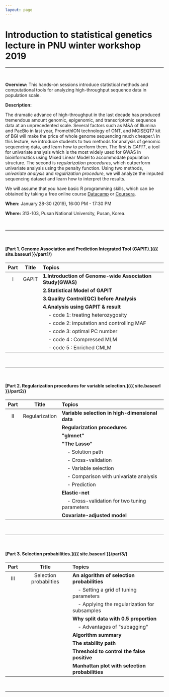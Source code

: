 ```yaml
---
layout: page
---
```


# Introduction to statistical genetics lecture in PNU winter workshop 2019

<hr>
<br>

**Overview:** This hands-on sessions introduce statistical methods and computational tools for analyzing high-throughput sequence data in population scale.

**Description:**

<!-- 최근 수년간의 급속한 기술발전으로 인해서 수많은 유전체 자료가 생산되고 있다.
뿐만 아니라, 작년 M&A of Illumina and PacBio, PromethION technology of ONT, and MGISEQT7 kit of BGI 등과 같은 기타 요인들은 전장유전체 해독 비용을 더욱 저렴하게 될 전망이다.
본 강의에서는 이렇게 생산된 수많은 유전체 자료를 분석하기 위한 방법들에 대해 소개하고자 한다.

첫 번째로, Genome-wide association studies(GWAS) 분야에서 가장 대표적인 univariate analysis를 수행하기 위한, 농생물 분야에서 가장 많이 사용되고 있는 GAPIT tool이다.
두 번째로, statistics와 computer science 분야에서 많이 사용되는 univariate analysis의 단점을 보완하여 더욱 좋은 성능을 갖고 있는 regularization procedure이다.

유전체 자료를 분석하기 위해서는 전처리에서부터 causal variants를 발굴하고 variant functional
유전체 자료의 예시로서 imputed wild bean dataset을 사용한다. -->

The dramatic advance of high-throughput in the last decade has produced tremendous amount genomic, epigenomic, and transcriptomic sequence data at an unprecedented scale.
Several factors such as M&A of Illumina and PacBio in last year, PromethION technology of ONT, and MGISEQT7 kit of BGI will make the price of whole genome sequencing much cheaper.\\
In this lecture, we introduce students to two methods for analysis of genomic sequencing data, and learn how to perform them.
The first is *GAPIT*, a tool for univariate analysis which is the most widely used for GWAS in bioinformatics using Mixed Linear Model to accommodate population structure.
The second is *regularization procedures*, which outperform univariate analysis using the penalty function.
Using two methods, *univariate analysis* and *regulrization procedure*, we will analyze the imputed sequencing dataset and learn how to interpret the results.

We will assume that you have basic R programming skills, which can be obtained
by taking a free online course
[Datacamp](https://www.datacamp.com/courses/free-introduction-to-r) or
[Coursera](https://www.coursera.org/courses?query=r%20programming).



<!-- **Audience:** This course is intended for researchers who are actively engaged in
genomics research and interested beginners, including laboratory scientists and clinicians with a
basic quantitative background. Ideally, participants are expected to have some basic knowledge of
human genetics (such as Mendelian inheritance), core statistical principles (such as p-values), and
basic UNIX skills (such as free contents material at
[https://www.codecademy.com/learn/learn-the-command-line](https://www.codecademy.com/learn/learn-the-command-line)) -->

<!-- **Requirements:** Participants must bring a laptop with specific [software installed]({{ site.baseurl }}/setup/). -->

**When:** January 28-30 (2019), 16:00 PM - 17:30 PM

**Where:** 313-103, Pusan National University, Pusan, Korea.


<br>
<hr>
<br>


#### [Part 1. Genome Association and Prediction Integrated Tool (GAPIT).]({{ site.baseurl }}/part1/)

| Part    |  Title                 | Topics                                                      |
| :-----: |   :--------------:    | :-----------------------                                    |
| I       | GAPIT                 | **1.Introduction of Genome-wide Association Study(GWAS)**   |
|         |                       | **2.Statistical Model of GAPIT**                            |
|         |                       | **3.Quality Control(QC) before Analysis**                   |
|         |                       | **4.Analysis using GAPIT & result**                         |
|         |                       | &nbsp; &nbsp; - code 1: treating heterozygosity             |
|         |                       | &nbsp; &nbsp; - code 2: imputation and controlling MAF      |
|         |                       | &nbsp; &nbsp; - code 3: optimal PC number                   |
|         |                       | &nbsp; &nbsp; - code 4 : Compressed MLM                     |
|         |                       | &nbsp; &nbsp; - code 5 : Enriched CMLM                      |

<br>
<hr>
<br>


#### [Part 2. Regularization procedures for variable selection.]({{ site.baseurl }}/part2/)

| Part    | Title                  | Topics                                                        |
| :-----: |   :--------------:    | :-----------------------                                      |
| II      | Regularization        | **Variable selection in high-dimensional data**               |
|         |                       | **Regularization procedures**                                 |
|         |                       | **"glmnet"**                                                  |
|         |                       | **"The Lasso"**                                               |
|         |                       | &nbsp; &nbsp; - Solution path                                 |
|         |                       | &nbsp; &nbsp; - Cross-validation                              |
|         |                       | &nbsp; &nbsp; - Variable selection                            |
|         |                       | &nbsp; &nbsp; - Comparison with univariate analysis           |
|         |                       | &nbsp; &nbsp; - Prediction                                    |
|         |                       | **Elastic-net**                                               |
|         |                       | &nbsp; &nbsp; - Cross-validation for two tuning parameters    |
|         |                       | **Covariate-adjusted model**                                  |


<br>
<hr>
<br>


#### [Part 3. Selection probabilities.]({{ site.baseurl }}/part3/)

| Part    | Title                   | Topics                                                     |
| :-----: |   :--------------:     | :-----------------------                                   |
| III     | Selection probabilties | **An algorithm of selection probabilities**                |
|         |                        | &nbsp; &nbsp; - Setting a grid of tuning parameters        |
|         |                        | &nbsp; &nbsp; - Applying the regularization for subsamples |
|         |                        | **Why split data with 0.5 proportion**                     |
|         |                        | &nbsp; &nbsp; - Advantages of "subagging"                  |
|         |                        | **Algorithm summary**                                      |
|         |                        | **The stability path**                                     |
|         |                        | **Threshold to control the false positive**                |
|         |                        | **Manhattan plot with selection probabilities**            |

<br>
<hr>
<br>


<!--## Relevant Resources
**BIOINF-575**: Programing Lab in Bioinformatics  

**Software Carpentry**: Occasional Workshops  
(Non planned for this year at UM unfortunately)
<http://software-carpentry.org> -->

<!--- Uncomment at end of course...
Add more courses when we find them.
-->
